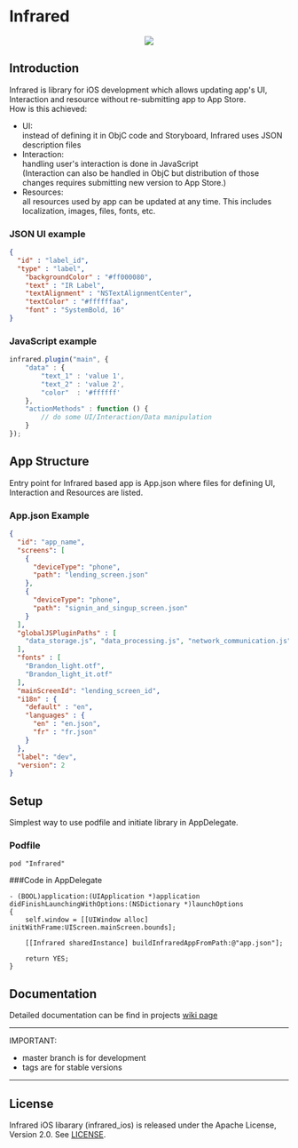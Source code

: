 # Infrared

<div style="text-align:center">
<img src ="https://github.com/infrared-io/infrared_ios/wiki/images/iphone_app@3x.png" />
</div>

## Introduction  

Infrared is library for iOS development which allows updating app's UI, Interaction and resource without re-submitting app to App Store.  
How is this achieved:  
* UI:   
instead of defining it in ObjC code and Storyboard, Infrared uses JSON description files  
* Interaction:  
handling user's interaction is done in JavaScript    
(Interaction can also be handled in ObjC but distribution of those changes requires submitting new version to App Store.)   
* Resources:   
all resources used by app can be updated at any time. This includes localization, images, files, fonts, etc.

### JSON UI example

```json
{
  "id" : "label_id",
  "type" : "label",
    "backgroundColor" : "#ff000080",
    "text" : "IR Label",
    "textAlignment" : "NSTextAlignmentCenter",
    "textColor" : "#ffffffaa",
    "font" : "SystemBold, 16"
}
```

### JavaScript example

```javascript
infrared.plugin("main", {
    "data" : {
        "text_1" : 'value 1',
        "text_2" : 'value 2',
        "color"  : '#ffffff'
    },
    "actionMethods" : function () {
        // do some UI/Interaction/Data manipulation
    }
});
```

## App Structure

Entry point for Infrared based app is App.json where files for defining UI, Interaction and Resources are listed.

### App.json Example

```json
{
  "id": "app_name",
  "screens": [
    {
      "deviceType": "phone",
      "path": "lending_screen.json"
    },
    {
      "deviceType": "phone",
      "path": "signin_and_singup_screen.json"
    }
  ],
  "globalJSPluginPaths" : [
    "data_storage.js", "data_processing.js", "network_communication.js"
  ],
  "fonts" : [
    "Brandon_light.otf",
    "Brandon_light_it.otf"
  ],
  "mainScreenId": "lending_screen_id",
  "i18n" : {
    "default" : "en",
    "languages" : {
      "en" : "en.json",
      "fr" : "fr.json"
    }
  },
  "label": "dev",
  "version": 2
}
```


## Setup

Simplest way to use podfile and initiate library in AppDelegate.

### Podfile

```
pod "Infrared"
```

###Code in AppDelegate

```objc
- (BOOL)application:(UIApplication *)application didFinishLaunchingWithOptions:(NSDictionary *)launchOptions
{
    self.window = [[UIWindow alloc] initWithFrame:UIScreen.mainScreen.bounds];

    [[Infrared sharedInstance] buildInfraredAppFromPath:@"app.json"];

    return YES;
}
```

## Documentation

Detailed documentation can be find in projects [wiki page](https://github.com/infrared-io/infrared_ios/wiki)

----
IMPORTANT:  
- master branch is for development  
- tags are for stable versions

---

## License

Infrared iOS libarary (infrared_ios) is released under the Apache License, Version 2.0. See
[LICENSE](https://github.com/infrared-io/infrared_ios/blob/master/NOTICE).
